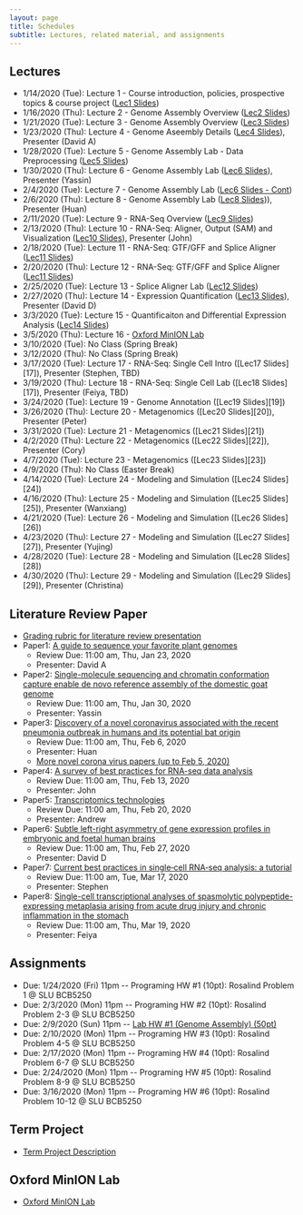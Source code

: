 ```yaml
---
layout: page
title: Schedules
subtitle: Lectures, related material, and assignments
---
```

## Lectures
 * 1/14/2020 (Tue): Lecture 1 - Course introduction, policies, prospective topics & course project ([Lec1 Slides][1])
 * 1/16/2020 (Thu): Lecture 2 - Genome Assembly Overview ([Lec2 Slides][2])
 * 1/21/2020 (Tue): Lecture 3 - Genome Assembly Overview ([Lec3 Slides][3])
 * 1/23/2020 (Thu): Lecture 4 - Genome Aseembly Details ([Lec4 Slides][4]), Presenter (David A)
 * 1/28/2020 (Tue): Lecture 5 - Genome Assembly Lab - Data Preprocessing ([Lec5 Slides][5])
 * 1/30/2020 (Thu): Lecture 6 - Genome Assembly Lab ([Lec6 Slides][6]), Presenter (Yassin)
 * 2/4/2020 (Tue): Lecture 7 - Genome Assembly Lab ([Lec6 Slides - Cont][6])
 * 2/6/2020 (Thu): Lecture 8 - Genome Assembly Lab ([Lec8 Slides][8])), Presenter (Huan)
 * 2/11/2020 (Tue): Lecture 9 - RNA-Seq Overview ([Lec9 Slides][9])
 * 2/13/2020 (Thu): Lecture 10 - RNA-Seq: Aligner, Output (SAM) and Visualization ([Lec10 Slides][10]), Presenter (John)
 * 2/18/2020 (Tue): Lecture 11 - RNA-Seq: GTF/GFF and Splice Aligner ([Lec11 Slides][11])
 * 2/20/2020 (Thu): Lecture 12 - RNA-Seq: GTF/GFF and Splice Aligner ([Lec11 Slides][11])
 * 2/25/2020 (Tue): Lecture 13 - Splice Aligner Lab ([Lec12 Slides][12])
 * 2/27/2020 (Thu): Lecture 14 - Expression Quantification ([Lec13 Slides][13]), Presenter (David D)
 * 3/3/2020 (Tue): Lecture 15 - Quantificaiton and Differential Expression Analysis ([Lec14 Slides][14])
 * 3/5/2020 (Thu): Lecture 16 - [Oxford MinION Lab]({{site.url}}/project/MinION)
 * 3/10/2020 (Tue): No Class (Spring Break)
 * 3/12/2020 (Thu): No Class (Spring Break)
 * 3/17/2020 (Tue): Lecture 17 - RNA-Seq: Single Cell Intro ([Lec17 Slides][17]), Presenter (Stephen, TBD)
 * 3/19/2020 (Thu): Lecture 18 - RNA-Seq: Single Cell Lab ([Lec18 Slides][17]), Presenter (Feiya, TBD)
 * 3/24/2020 (Tue): Lecture 19 - Genome Annotation ([Lec19 Slides][19])
 * 3/26/2020 (Thu): Lecture 20 - Metagenomics ([Lec20 Slides][20]), Presenter (Peter)
 * 3/31/2020 (Tue): Lecture 21 - Metagenomics ([Lec21 Slides][21])
 * 4/2/2020 (Thu): Lecture 22 - Metagenomics ([Lec22 Slides][22]), Presenter (Cory)
 * 4/7/2020 (Tue): Lecture 23 - Metagenomics ([Lec23 Slides][23])
 * 4/9/2020 (Thu): No Class (Easter Break)
 * 4/14/2020 (Tue): Lecture 24 - Modeling and Simulation ([Lec24 Slides][24])
 * 4/16/2020 (Thu): Lecture 25 - Modeling and Simulation ([Lec25 Slides][25]), Presenter (Wanxiang)
 * 4/21/2020 (Tue): Lecture 26 - Modeling and Simulation ([Lec26 Slides][26])
 * 4/23/2020 (Thu): Lecture 27 - Modeling and Simulation ([Lec27 Slides][27]), Presenter (Yujing)
 * 4/28/2020 (Tue): Lecture 28 - Modeling and Simulation ([Lec28 Slides][28])
 * 4/30/2020 (Thu): Lecture 29 - Modeling and Simulation ([Lec29 Slides][29]), Presenter (Christina)

## Literature Review Paper
 * [Grading rubric for literature review presentation]({{site.url}}/Grading_rubric_Literature_Review_Presentation.pdf)
 * Paper1: [A guide to sequence your favorite plant genomes](https://dx.doi.org/10.1002%2Faps3.1030)
   * Review Due: 11:00 am, Thu, Jan 23, 2020
   * Presenter: David A
 * Paper2: [Single-molecule sequencing and chromatin conformation capture enable de novo reference assembly of the domestic goat genome](https://doi.org/10.1038/ng.3802)
   * Review Due: 11:00 am, Thu, Jan 30, 2020
   * Presenter: Yassin
 * Paper3: [Discovery of a novel coronavirus associated with the recent pneumonia outbreak in humans and its potential bat origin](https://doi.org/10.1101/2020.01.22.914952)
   * Review Due: 11:00 am, Thu, Feb 6, 2020
   * Presenter: Huan
   * [More novel corona virus papers (up to Feb 5, 2020)]({{site.url}}/project/corona_papers)
 * Paper4: [A survey of best practices for RNA-seq data analysis](https://doi.org/10.1186/s13059-016-0881-8)
   * Review Due: 11:00 am, Thu, Feb 13, 2020
   * Presenter: John
 * Paper5: [Transcriptomics technologies](https://doi.org/10.1371/journal.pcbi.1005457)
   * Review Due: 11:00 am, Thu, Feb 20, 2020
   * Presenter: Andrew
 * Paper6: [Subtle left-right asymmetry of gene expression profiles in embryonic and foetal human brains](https://doi.org/10.1038/s41598-018-29496-2)
   * Review Due: 11:00 am, Thu, Feb 27, 2020
   * Presenter: David D
 * Paper7: [Current best practices in single‐cell RNA‐seq analysis: a tutorial](https://doi.org/10.15252/msb.20188746)
   * Review Due: 11:00 am, Tue, Mar 17, 2020
   * Presenter: Stephen
 * Paper8: [Single-cell transcriptional analyses of spasmolytic polypeptide-expressing metaplasia arising from acute drug injury and chronic inflammation in the stomach](http://dx.doi.org/10.1136/gutjnl-2019-318930)
   * Review Due: 11:00 am, Thu, Mar 19, 2020
   * Presenter: Feiya

## Assignments 
  * Due: 1/24/2020 (Fri) 11pm -- Programing HW #1 (10pt): Rosalind Problem 1 @ SLU BCB5250
  * Due: 2/3/2020 (Mon) 11pm -- Programing HW #2 (10pt): Rosalind Problem 2-3 @ SLU BCB5250
  * Due: 2/9/2020 (Sun) 11pm -- [Lab HW #1 (Genome Assembly) (50pt)]({{site.url}}/homework/hw1)
  * Due: 2/10/2020 (Mon) 11pm -- Programing HW #3 (10pt): Rosalind Problem 4-5 @ SLU BCB5250
  * Due: 2/17/2020 (Mon) 11pm -- Programing HW #4 (10pt): Rosalind Problem 6-7 @ SLU BCB5250
  * Due: 2/24/2020 (Mon) 11pm -- Programing HW #5 (10pt): Rosalind Problem 8-9 @ SLU BCB5250
  * Due: 3/16/2020 (Mon) 11pm -- Programing HW #6 (10pt): Rosalind Problem 10-12 @ SLU BCB5250

## Term Project 
  * [Term Project Description]({{site.url}}/project/project_description)

## Oxford MinION Lab
  * [Oxford MinION Lab]({{site.url}}/project/MinION)


[1]:{{site.url}}/lectures/BCB5250_Lec01.pdf
[2]:{{site.url}}/lectures/BCB5250_Lec02.pdf
[3]:{{site.url}}/lectures/BCB5250_Lec03.pdf
[4]:{{site.url}}/lectures/BCB5250_Lec04.pdf
[5]:{{site.url}}/lectures/BCB5250_Lec05.pdf
[6]:{{site.url}}/lectures/BCB5250_Lec06.pdf
[8]:{{site.url}}/lectures/BCB5250_Lec08.pdf
[9]:{{site.url}}/lectures/BCB5250_Lec09.pdf
[10]:{{site.url}}/lectures/BCB5250_Lec10.pdf
[11]:{{site.url}}/lectures/BCB5250_Lec11.pdf
[12]:{{site.url}}/lectures/BCB5250_Lec12.pdf
[13]:{{site.url}}/lectures/BCB5250_Lec13.pdf
[14]:{{site.url}}/lectures/BCB5250_Lec14.pdf
